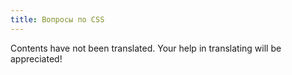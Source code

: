 ```yaml
---
title: Вопросы по CSS
---
```


Contents have not been translated. Your help in translating will be appreciated!
